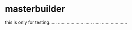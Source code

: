 # masterbuilder
this is only for testing......
......
......
......
......
......
......
......
......
